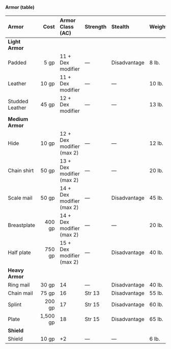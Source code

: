 #### Armor (table)

| Armor           |     Cost | Armor Class (AC)          | Strength | Stealth      | Weight |
|:----------------|---------:|:--------------------------|:---------|:-------------|:-------|
| **Light Armor** | | | | | |
| Padded          |     5 gp | 11 + Dex modifier         | —        | Disadvantage |  8 lb. |
| Leather         |    10 gp | 11 + Dex modifier         | —        | —            | 10 lb. |
| Studded Leather |    45 gp | 12 + Dex modifier         | —        | —            | 13 lb. |
| **Medium Armor** | | | | | |
| Hide            |    10 gp | 12 + Dex modifier (max 2) | —        | —            | 12 lb. |
| Chain shirt     |    50 gp | 13 + Dex modifier (max 2) | —        | —            | 20 lb. |
| Scale mail      |    50 gp | 14 + Dex modifier (max 2) | —        | Disadvantage | 45 lb. |
| Breastplate     |   400 gp | 14 + Dex modifier (max 2) | —        | —            | 20 lb. |
| Half plate      |   750 gp | 15 + Dex modifier (max 2) | —        | Disadvantage | 40 lb. |
| **Heavy Armor** | | | | | |
| Ring mail       |    30 gp | 14                        | —        | Disadvantage | 40 lb. |
| Chain mail      |    75 gp | 16                        | Str 13   | Disadvantage | 55 lb. |
| Splint          |   200 gp | 17                        | Str 15   | Disadvantage | 60 lb. |
| Plate           | 1,500 gp | 18                        | Str 15   | Disadvantage | 65 lb. |
| **Shield** | | | | | |
| Shield          |    10 gp | +2                        | —        | —            |  6 lb. |
